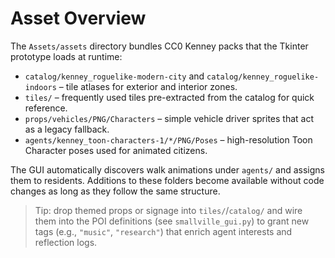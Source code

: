 # Asset Overview

The `Assets/assets` directory bundles CC0 Kenney packs that the Tkinter prototype loads at runtime:

- `catalog/kenney_roguelike-modern-city` and `catalog/kenney_roguelike-indoors` – tile atlases for exterior and interior zones.
- `tiles/` – frequently used tiles pre-extracted from the catalog for quick reference.
- `props/vehicles/PNG/Characters` – simple vehicle driver sprites that act as a legacy fallback.
- `agents/kenney_toon-characters-1/*/PNG/Poses` – high-resolution Toon Character poses used for animated citizens.

The GUI automatically discovers walk animations under `agents/` and assigns them to residents. Additions to these folders become available without code changes as long as they follow the same structure.

> Tip: drop themed props or signage into `tiles/`/`catalog/` and wire them into the POI definitions (see `smallville_gui.py`) to grant new tags (e.g., `"music"`, `"research"`) that enrich agent interests and reflection logs.
